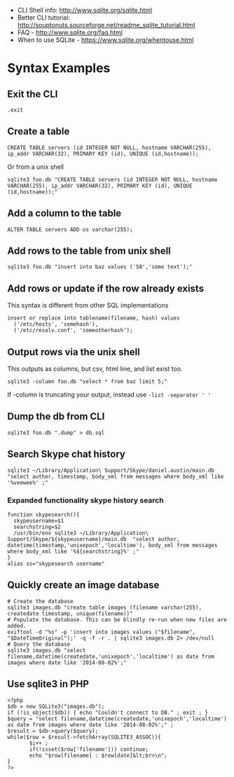 - CLI Shell info: <http://www.sqlite.org/sqlite.html>
- Better CLI tutorial: <http://souptonuts.sourceforge.net/readme_sqlite_tutorial.html>
- FAQ - <http://www.sqlite.org/faq.html>
- When to use SQLite - https://www.sqlite.org/whentouse.html

# Syntax Examples

## Exit the CLI

```
.exit
```

## Create a table

```
CREATE TABLE servers (id INTEGER NOT NULL, hostname VARCHAR(255), ip_addr VARCHAR(32), PRIMARY KEY (id), UNIQUE (id,hostname));
```

Or from a unix shell

```
sqlite3 foo.db "CREATE TABLE servers (id INTEGER NOT NULL, hostname VARCHAR(255), ip_addr VARCHAR(32), PRIMARY KEY (id), UNIQUE (id,hostname));"
```

## Add a column to the table

```
ALTER TABLE servers ADD os varchar(255);
```

## Add rows to the table from unix shell

```
sqlite3 foo.db "insert into baz values ('50','some text');"
```

## Add rows or update if the row already exists

This syntax is different from other SQL implementations

```
insert or replace into tablename(filename, hash) values
  ('/etc/hosts', 'somehash'),
  ('/etc/resolv.conf', 'someotherhash');
```

## Output rows via the unix shell

This outputs as columns, but csv, html line, and list exist too.

```
sqlite3 -column foo.db "select * from baz limit 5;"
```

If -column is truncating your output, instead use `-list -separator ' '`

## Dump the db from CLI

```
sqlite3 foo.db ".dump" > db.sql
```

## Search Skype chat history

```
sqlite3 ~/Library/Application\ Support/Skype/daniel.austin/main.db  "select author, timestamp, body_xml from messages where body_xml like '%veewee%' ;"
```

### Expanded functionality skype history search

```
function skypesearch(){
  skypeusername=$1
  searchstring=$2
  /usr/bin/env sqlite3 ~/Library/Application\ Support/Skype/${skypeusername}/main.db  "select author, datetime(timestamp,'unixepoch','localtime'), body_xml from messages where body_xml like '%${searchstring}%' ;"
}
alias ss="skypesearch username"
```

## Quickly create an image database

```
# Create the database
sqlite3 images.db "create table images (filename varchar(255), createdate timestamp, unique(filename))"
# Populate the database. This can be blindly re-run when new files are added.
exiftool -d "%s" -p 'insert into images values ("$filename", "$DateTimeOriginal");' -q -f -r . | sqlite3 images.db 2> /dev/null
# Query the database
sqlite3 images.db "select filename,datetime(createdate,'unixepoch','localtime') as date from images where date like '2014-08-02%';"
```

## Use sqlite3 in PHP

```
<?php
$db = new SQLite3("images.db");
if (!is_object($db)) { echo "Couldn't connect to DB." ; exit ; }
$query = "select filename,datetime(createdate,'unixepoch','localtime') as date from images where date like '2014-08-02%';" ;
$result = $db->query($query);
while($row = $result->fetchArray(SQLITE3_ASSOC)){
       $i++ ;
       if(!isset($row['filename'])) continue;
       echo "$row[filename] : $row[date]&lt;br>\n";
}
?>
```

